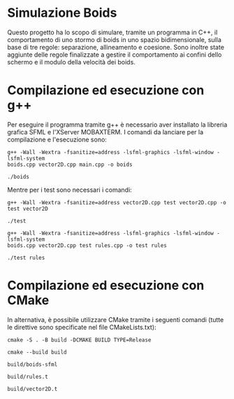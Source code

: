 # Simulazione Boids
Questo progetto ha lo scopo di simulare, tramite un programma in C++, il comportamento di
uno stormo di boids in uno spazio bidimensionale, sulla base di tre regole: separazione, allineamento
e coesione. Sono inoltre state aggiunte delle regole finalizzate a gestire il comportamento ai confini
dello schermo e il modulo della velocità dei boids.

# Compilazione ed esecuzione con g++
Per eseguire il programma tramite g++ è necessario aver installato la libreria grafica SFML e l'XServer MOBAXTERM.
I comandi da lanciare per la compilazione e l'esecuzione sono:
```
g++ -Wall -Wextra -fsanitize=address -lsfml-graphics -lsfml-window -lsfml-system
boids.cpp vector2D.cpp main.cpp -o boids
```
```
./boids
```
Mentre per i test sono necessari i comandi:
```
g++ -Wall -Wextra -fsanitize=address vector2D.cpp test vector2D.cpp -o test vector2D
```
```
./test
```
```
g++ -Wall -Wextra -fsanitize=address -lsfml-graphics -lsfml-window -lsfml-system
boids.cpp vector2D.cpp test rules.cpp -o test rules
```
```
./test rules
```

# Compilazione ed esecuzione con CMake
In alternativa, è possibile utilizzare CMake tramite i seguenti comandi (tutte le direttive sono
specificate nel file CMakeLists.txt):
```
cmake -S . -B build -DCMAKE BUILD TYPE=Release
```
```
cmake --build build
```
```
build/boids-sfml
```
```
build/rules.t
```
```
build/vector2D.t
```
